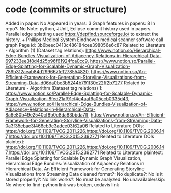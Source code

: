 # code (commits or structure)

Added in paper: No
Appeared in years: 3
Graph features in papers: 8
In repo?: No
Note: python, JUnit, Eclipse commit history used in papers. Parallel edge splatting used https://depfind.sourceforge.io/ to extract the history. + Phillips Medical System Eindhoven medical scanner software call graph
Page id: 3b6beec0413c486184cee398056e6c87
Related to Literature - Algorithm (1) (Dataset tag relations): https://www.notion.so/Hierarchical-Edge-Bundles-Visualization-of-Adjacency-Relations-in-Hierarchical-Data-697233ee3f8d4d25b96f61924fca0cc9, https://www.notion.so/Parallel-Edge-Splatting-for-Scalable-Dynamic-Graph-Visualization-789b312aeab84d299667fe1278554820, https://www.notion.so/An-Efficient-Framework-for-Generating-Storyline-Visualizations-from-Streaming-Data-d06da0be3b5244b791f30c22ff2b7277
Related to Literature - Algorithm (Dataset tag relations) 1: https://www.notion.so/Parallel-Edge-Splatting-for-Scalable-Dynamic-Graph-Visualization-8fed21af91cf4c4aaf6a05ccb0335d43, https://www.notion.so/Hierarchical-Edge-Bundles-Visualization-of-Adjacency-Relations-in-Hierarchical-Data-8a6e80b49e2540cf8b0c8da83bbda7ff, https://www.notion.so/An-Efficient-Framework-for-Generating-Storyline-Visualizations-from-Streaming-Data-0a3f35ebac3f468cb9c3adee03f62a06
Related to Literature DOIs: https://doi.org/10.1109/TVCG.2011.226,https://doi.org/10.1109/TVCG.2006.147,https://doi.org/10.1109/TVCG.2015.2392771
Related to Literature DOIs plaintext: https://doi.org/10.1109/TVCG.2011.226,https://doi.org/10.1109/TVCG.2006.147,https://doi.org/10.1109/TVCG.2015.2392771
Related to Literature plaintext: Parallel Edge Splatting for Scalable Dynamic Graph Visualization, Hierarchical Edge Bundles: Visualization of Adjacency Relations in Hierarchical Data, An Efficient Framework for Generating Storyline Visualizations from Streaming Data
cleaned format?: No
duplicate?: No
is it stored properly?: No
link works?: No
must be analyzed: No
unavailable/skip: No
where to find: python link was broken, ucdavis link